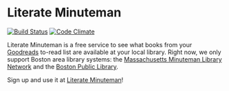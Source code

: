 # Literate Minuteman #
 
[![Build Status](https://secure.travis-ci.org/thegreatape/literate-minuteman.png)](http://travis-ci.org/thegreatape/literate-minuteman)
[![Code Climate](https://codeclimate.com/github/thegreatape/literate-minuteman.png)](https://codeclimate.com/github/thegreatape/literate-minuteman)

 Literate Minuteman is a free service to see what books from your [Goodreads](http://www.goodreads.com) to-read list are available at your local library. Right now, we only support Boston area library systems: the [Massachusetts Minuteman Library Network](http://www.mln.lib.ma.us/) and the [Boston Public Library](http://www.bpl.org).
 
Sign up and use it at [Literate Minuteman](http://www.literate-minuteman.com/)!
